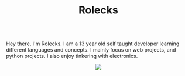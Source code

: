 <!-- used colors: 24410c, e70052, 25252a, 141414, ce244c -->

<div align="center">
	<h1>
		Rolecks
	</h1>
</div>

<br />

<br />

Hey there, I'm Rolecks.  I am a 13 year old self taught developer learning different languages and concepts.  I mainly focus on web projects, and python projects.  I also enjoy tinkering with electronics.

<p align="center">
	<a href="https://skillicons.dev">
		<img
			src="https://skillicons.dev/icons?i=bash,css,html,python,arduino,discord,github,kali,linux,vercel,vscode,windows,git,js,raspberrypi"
		/>
	</a>
</p>
